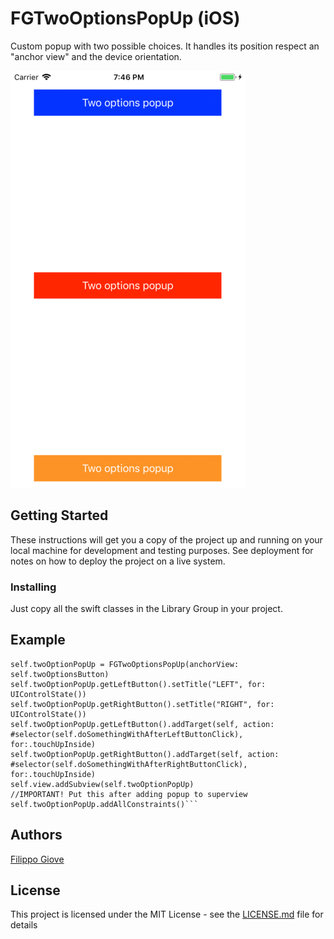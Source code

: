 # FGTwoOptionsPopUp (iOS)
Custom popup with two possible choices. It handles its position respect an "anchor view" and the device orientation.

![Gif](https://github.com/FilippoGiove/FGTwoOptionsPopUp/blob/master/FGTwoOptionsPopUp/GifExample/example.gif)



## Getting Started

These instructions will get you a copy of the project up and running on your local machine for development and testing purposes. See deployment for notes on how to deploy the project on a live system.


### Installing

Just copy all the swift classes in the Library Group in your project.

## Example

```
self.twoOptionPopUp = FGTwoOptionsPopUp(anchorView: self.twoOptionsButton)
self.twoOptionPopUp.getLeftButton().setTitle("LEFT", for: UIControlState())
self.twoOptionPopUp.getRightButton().setTitle("RIGHT", for: UIControlState())
self.twoOptionPopUp.getLeftButton().addTarget(self, action: #selector(self.doSomethingWithAfterLeftButtonClick), for:.touchUpInside)
self.twoOptionPopUp.getRightButton().addTarget(self, action: #selector(self.doSomethingWithAfterRightButtonClick), for:.touchUpInside)
self.view.addSubview(self.twoOptionPopUp)
//IMPORTANT! Put this after adding popup to superview
self.twoOptionPopUp.addAllConstraints()```
```

## Authors

[Filippo Giove](https://github.com/FilippoGiove)


## License

This project is licensed under the MIT License - see the [LICENSE.md](LICENSE.md) file for details


